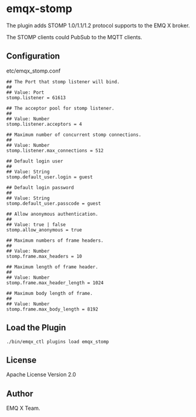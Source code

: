 
# emqx-stomp


The plugin adds STOMP 1.0/1.1/1.2 protocol supports to the EMQ X broker.

The STOMP clients could PubSub to the MQTT clients.

## Configuration

etc/emqx_stomp.conf

```
## The Port that stomp listener will bind.
##
## Value: Port
stomp.listener = 61613

## The acceptor pool for stomp listener.
##
## Value: Number
stomp.listener.acceptors = 4

## Maximum number of concurrent stomp connections.
##
## Value: Number
stomp.listener.max_connections = 512

## Default login user
##
## Value: String
stomp.default_user.login = guest

## Default login password
##
## Value: String
stomp.default_user.passcode = guest

## Allow anonymous authentication.
##
## Value: true | false
stomp.allow_anonymous = true

## Maximum numbers of frame headers.
##
## Value: Number
stomp.frame.max_headers = 10

## Maximum length of frame header.
##
## Value: Number
stomp.frame.max_header_length = 1024

## Maximum body length of frame.
##
## Value: Number
stomp.frame.max_body_length = 8192
```

## Load the Plugin

```
./bin/emqx_ctl plugins load emqx_stomp
```

## License

Apache License Version 2.0

## Author

EMQ X Team.

